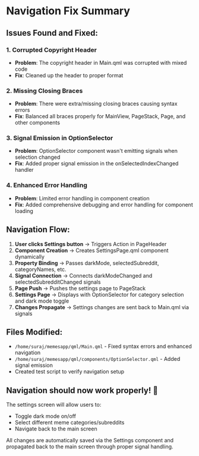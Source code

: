 # Navigation Fix Summary

## Issues Found and Fixed:

### 1. **Corrupted Copyright Header**
- **Problem**: The copyright header in Main.qml was corrupted with mixed code
- **Fix**: Cleaned up the header to proper format

### 2. **Missing Closing Braces**
- **Problem**: There were extra/missing closing braces causing syntax errors
- **Fix**: Balanced all braces properly for MainView, PageStack, Page, and other components

### 3. **Signal Emission in OptionSelector**
- **Problem**: OptionSelector component wasn't emitting signals when selection changed
- **Fix**: Added proper signal emission in the onSelectedIndexChanged handler

### 4. **Enhanced Error Handling**
- **Problem**: Limited error handling in component creation
- **Fix**: Added comprehensive debugging and error handling for component loading

## Navigation Flow:

1. **User clicks Settings button** → Triggers Action in PageHeader
2. **Component Creation** → Creates SettingsPage.qml component dynamically
3. **Property Binding** → Passes darkMode, selectedSubreddit, categoryNames, etc.
4. **Signal Connection** → Connects darkModeChanged and selectedSubredditChanged signals
5. **Page Push** → Pushes the settings page to PageStack
6. **Settings Page** → Displays with OptionSelector for category selection and dark mode toggle
7. **Changes Propagate** → Settings changes are sent back to Main.qml via signals

## Files Modified:

- `/home/suraj/memesapp/qml/Main.qml` - Fixed syntax errors and enhanced navigation
- `/home/suraj/memesapp/qml/components/OptionSelector.qml` - Added signal emission
- Created test script to verify navigation setup

## Navigation should now work properly! 🎉

The settings screen will allow users to:
- Toggle dark mode on/off
- Select different meme categories/subreddits
- Navigate back to the main screen

All changes are automatically saved via the Settings component and propagated back to the main screen through proper signal handling.
